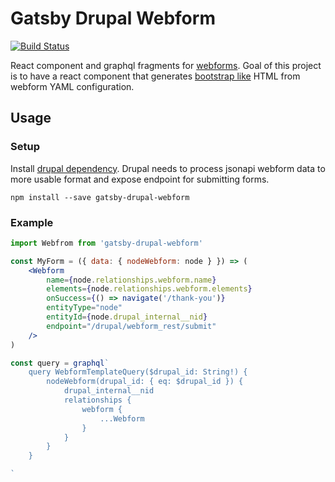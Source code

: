 # Gatsby Drupal Webform

[![Build Status](https://travis-ci.org/oikeuttaelaimille/gatsby-drupal-webform.svg?branch=master)](https://travis-ci.org/oikeuttaelaimille/gatsby-drupal-webform)

React component and graphql fragments for [webforms](https://www.drupal.org/project/webform). Goal of this project is to have a react component that generates [bootstrap like](https://getbootstrap.com/docs/4.0/components/forms/) HTML from webform YAML configuration.

## Usage

### Setup

Install [drupal dependency](./drupal-module). Drupal needs to process jsonapi webform data to more usable format and expose endpoint for submitting forms.


```
npm install --save gatsby-drupal-webform
```

### Example

```jsx
import Webfrom from 'gatsby-drupal-webform'

const MyForm = ({ data: { nodeWebform: node } }) => (
	<Webform
		name={node.relationships.webform.name}
		elements={node.relationships.webform.elements}
		onSuccess={() => navigate('/thank-you')}
		entityType="node"
		entityId={node.drupal_internal__nid}
		endpoint="/drupal/webform_rest/submit"
	/>
)

const query = graphql`
	query WebformTemplateQuery($drupal_id: String!) {
		nodeWebform(drupal_id: { eq: $drupal_id }) {
			drupal_internal__nid
			relationships {
				webform {
					...Webform
				}
			}
		}
	}

`
```



